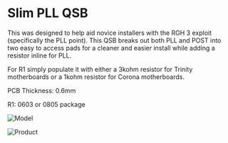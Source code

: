 # Slim PLL QSB

This was designed to help aid novice installers with the RGH 3 exploit (specifically the PLL point). This QSB breaks out both PLL and POST into two easy to access pads for a cleaner and easier install while adding a resistor inline for PLL. 

For R1 simply populate it with either a 3kohm resistor for Trinity motherboards or a 1kohm resistor for Corona motherboards.

PCB Thickness: 0.6mm

R1: 0603 or 0805 package

![Model](https://i.imgur.com/SEZhjYf.png)

![Product](https://i.imgur.com/JgcZ9Pz.png)
